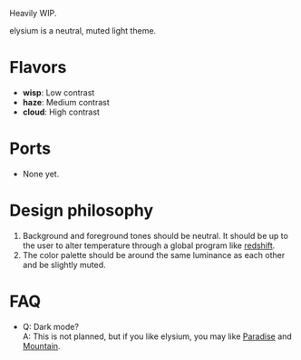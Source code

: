 Heavily WIP.

elysium is a neutral, muted light theme.

# Flavors
- **wisp**: Low contrast
- **haze**: Medium contrast
- **cloud**: High contrast

# Ports
- None yet.

# Design philosophy
1. Background and foreground tones should be neutral. It should be up to the user to alter temperature through a global program like [redshift](https://github.com/jonls/redshift).
2. The color palette should be around the same luminance as each other and be slightly muted.

# FAQ
- Q: Dark mode?  
  A: This is not planned, but if you like elysium, you may like [Paradise](https://github.com/paradise-theme/paradise) and [Mountain](https://github.com/mountain-theme/Mountain).
